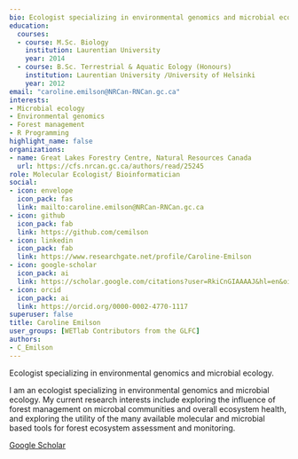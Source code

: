 ```yaml
--- 
bio: Ecologist specializing in environmental genomics and microbial ecology.
education:
  courses:
  - course: M.Sc. Biology
    institution: Laurentian University
    year: 2014
  - course: B.Sc. Terrestrial & Aquatic Eology (Honours)
    institution: Laurentian University /University of Helsinki
    year: 2012
email: "caroline.emilson@NRCan-RNCan.gc.ca"
interests:
- Microbial ecology
- Environmental genomics
- Forest management
- R Programming
highlight_name: false
organizations:
- name: Great Lakes Forestry Centre, Natural Resources Canada
  url: https://cfs.nrcan.gc.ca/authors/read/25245
role: Molecular Ecologist/ Bioinformatician
social:
- icon: envelope
  icon_pack: fas
  link: mailto:caroline.emilson@NRCan-RNCan.gc.ca
- icon: github
  icon_pack: fab
  link: https://github.com/cemilson
- icon: linkedin
  icon_pack: fab
  link: https://www.researchgate.net/profile/Caroline-Emilson
- icon: google-scholar
  icon_pack: ai
  link: https://scholar.google.com/citations?user=RkiCnGIAAAAJ&hl=en&oi=ao
- icon: orcid
  icon_pack: ai
  link: https://orcid.org/0000-0002-4770-1117
superuser: false
title: Caroline Emilson
user_groups: [WETlab Contributors from the GLFC]
authors:
- C_Emilson
---
```




Ecologist specializing in environmental genomics and microbial ecology.

I am an ecologist specializing in environmental genomics and microbial ecology. My current research interests include exploring the influence of forest management on microbal communities and overall ecosystem health, and exploring the utility of the many available molecular and microbial based tools for forest ecosystem assessment and monitoring.

[Google Scholar](https://scholar.google.com/citations?user=RkiCnGIAAAAJ&hl=en&oi=ao)
